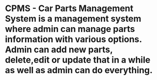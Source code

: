 # CPMS - Car Parts Management System is a management system where admin can manage parts information with various options. Admin can add new parts, delete,edit or update that in a while as well as admin can do everything.